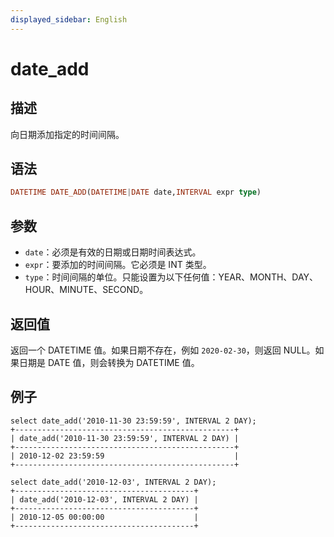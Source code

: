 ```yaml
---
displayed_sidebar: English
---
```


# date_add

## 描述

向日期添加指定的时间间隔。

## 语法

```Haskell
DATETIME DATE_ADD(DATETIME|DATE date,INTERVAL expr type)
```

## 参数

- `date`：必须是有效的日期或日期时间表达式。
- `expr`：要添加的时间间隔。它必须是 INT 类型。
- `type`：时间间隔的单位。只能设置为以下任何值：YEAR、MONTH、DAY、HOUR、MINUTE、SECOND。

## 返回值

返回一个 DATETIME 值。如果日期不存在，例如 `2020-02-30`，则返回 NULL。如果日期是 DATE 值，则会转换为 DATETIME 值。

## 例子

```Plain Text
select date_add('2010-11-30 23:59:59', INTERVAL 2 DAY);
+-------------------------------------------------+
| date_add('2010-11-30 23:59:59', INTERVAL 2 DAY) |
+-------------------------------------------------+
| 2010-12-02 23:59:59                             |
+-------------------------------------------------+

select date_add('2010-12-03', INTERVAL 2 DAY);
+----------------------------------------+
| date_add('2010-12-03', INTERVAL 2 DAY) |
+----------------------------------------+
| 2010-12-05 00:00:00                    |
+----------------------------------------+